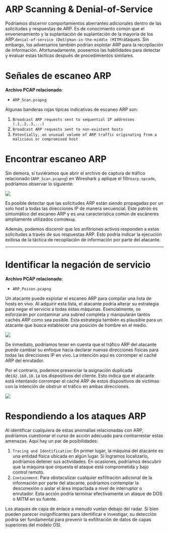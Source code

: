 # ARP Scanning & Denial-of-Service

Podríamos discernir comportamientos aberrantes adicionales dentro de las solicitudes y respuestas de ARP. Es de conocimiento común que el envenenamiento y la suplantación de suplantación de la mayoría de los ARP.`denial-of-service (DoS)`y`man-in-the-middle (MITM)`ataques. Sin embargo, los adversarios también podrían explotar ARP para la recopilación de información. Afortunadamente, poseemos las habilidades para detectar y evaluar estas tácticas después de procedimientos similares.

# **Señales de escaneo ARP**

**Archivo PCAP relacionado**:

- `ARP_Scan.pcapng`

Algunas banderas rojas típicas indicativas de escaneo ARP son:

1. `Broadcast ARP requests sent to sequential IP addresses (.1,.2,.3,...)`
2. `Broadcast ARP requests sent to non-existent hosts`
3. `Potentially, an unusual volume of ARP traffic originating from a malicious or compromised host`

# **Encontrar escaneo ARP**

Sin demora, si tuviéramos que abrir el archivo de captura de tráfico relacionado (`ARP_Scan.pcapng`) en Wireshark y aplique el filtro`arp.opcode`, podríamos observar lo siguiente:

![](https://academy.hackthebox.com/storage/modules/229/ARP_Scan_1.png)

Es posible detectar que las solicitudes ARP están siendo propagadas por un solo host a todas las direcciones IP de manera secuencial. Este patrón es sintomático del escaneo ARP y es una característica común de escáneres ampliamente utilizados como`Nmap`.

Además, podemos discernir que los anfitriones activos responden a estas solicitudes a través de sus respuestas ARP. Esto podría indicar la ejecución exitosa de la táctica de recopilación de información por parte del atacante.

---

# **Identificar la negación de servicio**

**Archivo PCAP relacionado**:

- `ARP_Poison.pcapng`

Un atacante puede explotar el escaneo ARP para compilar una lista de hosts en vivo. Al adquirir esta lista, el atacante podría alterar su estrategia para negar el servicio a todas estas máquinas. Esencialmente, se esforzarán por contaminar una subred completa y manipularán tantos cachés ARP como sea posible. Esta estrategia también es plausible para un atacante que busca establecer una posición de hombre en el medio.

![](https://academy.hackthebox.com/storage/modules/229/ARP_DoS_1.png)

De inmediato, podríamos tener en cuenta que el tráfico ARP del atacante puede cambiar su enfoque hacia declarar nuevas direcciones físicas para todas las direcciones IP en vivo. La intención aquí es corromper el caché ARP del enrutador.

Por el contrario, podemos presenciar la asignación duplicada de`192.168.10.1`a los dispositivos del cliente. Esto indica que el atacante está intentando corromper el caché ARP de estos dispositivos de víctimas con la intención de obstruir el tráfico en ambas direcciones.

![](https://academy.hackthebox.com/storage/modules/229/ARP_DoS_2.png)

# **Respondiendo a los ataques ARP**

Al identificar cualquiera de estas anomalías relacionadas con ARP, podríamos cuestionar el curso de acción adecuado para contrarrestar estas amenazas. Aquí hay un par de posibilidades:

1. `Tracing and Identification`: En primer lugar, la máquina del atacante es una entidad física ubicada en algún lugar. Si logramos localizarlo, podríamos detener sus actividades. En ocasiones, podríamos descubrir que la máquina que orquesta el ataque está comprometida y bajo control remoto.
2. `Containment`: Para obstaculizar cualquier exfiltración adicional de la información por parte del atacante, podríamos contemplar la desconexión o aislar el área impactada a nivel de interruptor o enrutador. Esta acción podría terminar efectivamente un ataque de DOS o MITM en su fuente.

Los ataques de capa de enlace a menudo vuelan debajo del radar. Si bien pueden parecer insignificantes para identificar e investigar, su detección podría ser fundamental para prevenir la exfiltración de datos de capas superiores del modelo OSI.
